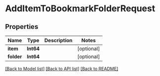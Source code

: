 # AddItemToBookmarkFolderRequest

## Properties
Name | Type | Description | Notes
------------ | ------------- | ------------- | -------------
**item** | **Int64** |  | [optional] 
**folder** | **Int64** |  | [optional] 

[[Back to Model list]](../README.md#documentation-for-models) [[Back to API list]](../README.md#documentation-for-api-endpoints) [[Back to README]](../README.md)


